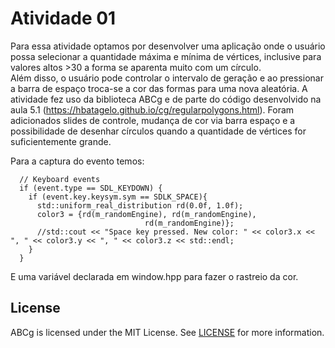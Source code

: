# Atividade 01 

Para essa atividade optamos por desenvolver uma aplicação onde o usuário possa selecionar a quantidade máxima e mínima de vértices, inclusive para valores altos >30 a forma se aparenta muito com um círculo.  
Além disso, o usuário pode controlar o intervalo de geração e ao pressionar a barra de espaço troca-se a cor das formas para uma nova aleatória. 
A atividade fez uso da biblioteca ABCg e de parte do código desenvolvido na aula 5.1 (https://hbatagelo.github.io/cg/regularpolygons.html). Foram adicionados slides de controle, mudança de cor via barra espaço e a possibilidade de desenhar círculos quando a quantidade de vértices for suficientemente grande.

Para a captura do evento temos: 
```void Window::onEvent(SDL_Event const &event) {
  // Keyboard events
  if (event.type == SDL_KEYDOWN) {
    if (event.key.keysym.sym == SDLK_SPACE){
      std::uniform_real_distribution rd(0.0f, 1.0f);
      color3 = {rd(m_randomEngine), rd(m_randomEngine),
                              rd(m_randomEngine)};
      //std::cout << "Space key pressed. New color: " << color3.x << ", " << color3.y << ", " << color3.z << std::endl;
    }
  } 
```
E uma variável declarada em window.hpp para fazer o rastreio da cor. 

## License

ABCg is licensed under the MIT License. See [LICENSE](https://github.com/hbatagelo/abcg/blob/main/LICENSE) for more information.


